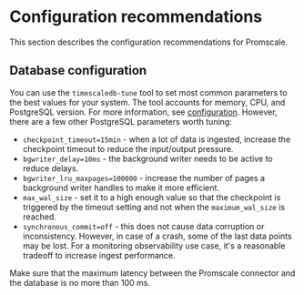 # Configuration recommendations
This section describes the configuration recommendations for Promscale.

## Database configuration

You can use the `timescaledb-tune` tool to set most common parameters to the best 
values for your system. The tool accounts for memory, CPU, and PostgreSQL version. For
more information, see [configuration][timescale-tune-configuration]. However,
there are a few other PostgreSQL parameters worth tuning:

* `checkpoint_timeout=15min` - when a lot of data is ingested, increase the
  checkpoint timeout to reduce the input/output pressure.
* `bgwriter_delay=10ms` - the background writer needs to be active to reduce
  delays.
* `bgwriter_lru_maxpages=100000` - increase the number of pages a background
  writer handles to make it more efficient.
* `max_wal_size` - set it to a high enough value so that the checkpoint is triggered
  by the timeout setting and not when the `maximum_wal_size` is reached.
* `synchronous_commit=off` - this does not cause data corruption or
  inconsistency. However, in case of a crash, some of the last data points may be
  lost. For a monitoring observability use case, it's a reasonable tradeoff to
  increase ingest performance. 

<highlight type="important"> 
Make sure that the maximum latency between the
Promscale connector and the database is no more than 100&nbsp;ms. 
</highlight>


[timescale-tune-configuration]: https://docs.timescale.com/timescaledb/latest/how-to-guides/configuration/timescaledb-tune/#timescaledb-tuning-tool